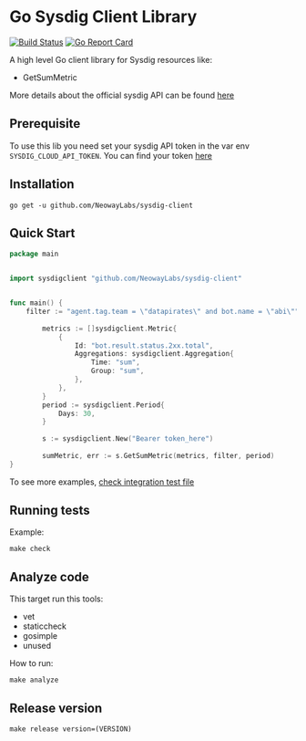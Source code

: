 # Go Sysdig Client Library 


[![Build Status](https://travis-ci.org/NeowayLabs/gootstrap.svg?branch=master)](https://travis-ci.org/NeowayLabs/sysdig-client)
[![Go Report Card](https://goreportcard.com/badge/github.com/NeowayLabs/sysdig-client)](https://goreportcard.com/report/github.com/NeowayLabs/sysdig-client)

A high level Go client library for Sysdig resources like:

 * GetSumMetric
 

More details about the official sysdig API can be found [here](https://sysdig.gitbooks.io/sysdig-cloud-api/content/rest_api/data.html)


## Prerequisite

To use this lib you need set your sysdig API token in the var env `SYSDIG_CLOUD_API_TOKEN`. You can find your token [here](https://app.sysdigcloud.com/#/settings/user)

## Installation

`go get -u github.com/NeowayLabs/sysdig-client`

## Quick Start

```go
package main


import sysdigclient "github.com/NeowayLabs/sysdig-client"


func main() {
	filter := "agent.tag.team = \"datapirates\" and bot.name = \"abi\""
    
    	metrics := []sysdigclient.Metric{
    		{
    			Id: "bot.result.status.2xx.total",
    			Aggregations: sysdigclient.Aggregation{
    				Time: "sum",
    				Group: "sum",
    			},
    		},
    	}
    	period := sysdigclient.Period{
    		Days: 30,
    	}
    
    	s := sysdigclient.New("Bearer token_here")
    	
    	sumMetric, err := s.GetSumMetric(metrics, filter, period)
}
```

To see more examples, [check integration test file](sysdigcli_integration_test.go)


## Running tests

Example:

    make check
    

## Analyze code

This target run this tools:

 * vet 
 * staticcheck 
 * gosimple
 * unused 

How to run:

    make analyze

## Release version

    make release version=(VERSION)